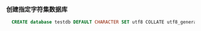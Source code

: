 ### 创建指定字符集数据库
``` sql
  CREATE database testdb DEFAULT CHARACTER SET utf8 COLLATE utf8_general_ci
```
